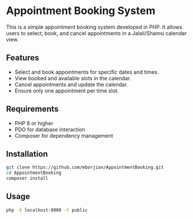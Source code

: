# Appointment Booking System

This is a simple appointment booking system developed in PHP. It allows users to select, book, and cancel appointments in a Jalali/Shamsi calendar view.

## Features
- Select and book appointments for specific dates and times.
- View booked and available slots in the calendar.
- Cancel appointments and update the calendar.
- Ensure only one appointment per time slot.

## Requirements
- PHP 8 or higher
- PDO for database interaction
- Composer for dependency management

## Installation
```bash
git clone https://github.com/mborjian/AppointmentBooking.git
cd AppointmentBooking
composer install
```

## Usage
```bash
php -S localhost:8000 -t public
```